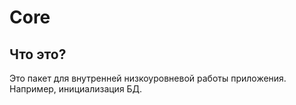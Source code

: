 # Core

## Что это?

Это пакет для внутренней низкоуровневой работы приложения.
Например, инициализация БД.
